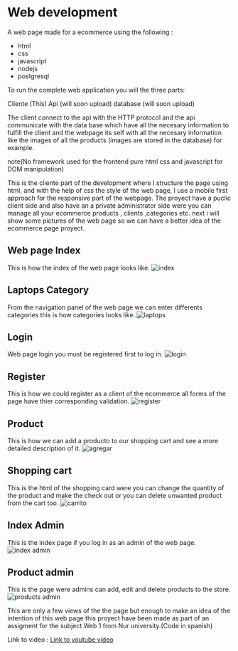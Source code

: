 # Web development
A web page made for a ecommerce using the following :

- html
- css
- javascript
- nodejs
- postgresql

To run the complete web application you will the three parts:

Cliente (This)
Api (will soon upload)
database (will soon upload)

The client connect to the api with the HTTP protocol and the api communicate with the data base which have all the necesary information to fulfill the client and the webpage its self with all the necesary information like the images of all the products (images are stored in the database) for example.

note(No framework used for the frontend pure html css and javascript for DOM manipulation)

This is the cliente part of the development where I structure the page using html,
and with the help of css the style of the web page, I use a mobile first approach for the responsive part of the webpage. The proyect have a puclic client side and also have an a private administrator side were you can manage all your ecommerce products , clients ,categories etc.
next i will show some pictures of the web page so we can have a better idea of the ecommerce page proyect.

## Web page Index
This is how the index of the web page looks like.
![index](https://github.com/pabloescm/EcommerceWeb/assets/80562153/c9344b8c-73e9-414b-9bdf-cdb7056f595b)


## Laptops Category
From the navigation panel of the web page we can enter differents categories this is how 
categories looks like.
![laptops](https://github.com/pabloescm/EcommerceWeb/assets/80562153/e65235b7-8771-46ba-9e75-3b0e61f4ee51)


## Login
Web page login you must be registered first to log in.
![login](https://github.com/pabloescm/EcommerceWeb/assets/80562153/db28be8d-d902-4d88-9f1d-7ef89449442e)

## Register

This is how we could register as a client of the ecommerce all forms of the page have 
thier corresponding validation.
![register](https://github.com/pabloescm/EcommerceWeb/assets/80562153/9407e26f-4d23-4cae-a384-97581f8a0301)

## Product

This is how we can add a producto to our shopping cart and see a more detailed description of it.
![agregar](https://github.com/pabloescm/EcommerceWeb/assets/80562153/a4a844de-86b1-46e9-aef1-6be6a4acad9d)


## Shopping cart

This is the html of the shopping card were you can change the quantity of the product and make the check out or you can delete unwanted product from the cart too.
![carrito](https://github.com/pabloescm/EcommerceWeb/assets/80562153/2ee31074-91f9-4276-bb66-47e18817b02e)


## Index Admin

This is the index page if you log in as an admin of the web page.
![index admin](https://github.com/pabloescm/EcommerceWeb/assets/80562153/5886fd0e-8eeb-42fe-ae66-19eb6bf12041)

## Product admin

This is the page were admins can add, edit and delete products to the store.
![products admin](https://github.com/pabloescm/EcommerceWeb/assets/80562153/c91f781c-d3e0-41e1-865c-37c39a8ed2ca)


This are only a few views of the the page but enough to make an idea of the intention of this web page this proyect have been made as part of an assigment for the subject Web 1 from Nur university.(Code in spanish)

Link to video : [Link to youtube video](https://youtu.be/zAIpiSWOraw "WebPage video")
